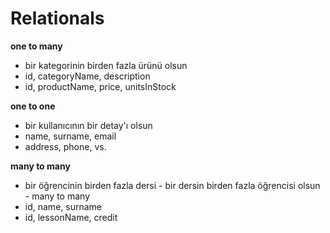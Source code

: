 # Relationals
**one to many**

- bir kategorinin birden fazla ürünü olsun
- id, categoryName, description
- id, productName, price, unitsInStock


**one to one**
- bir kullanıcının bir detay'ı olsun
- name, surname, email
- address, phone, vs.


**many to many**
- bir öğrencinin birden fazla dersi - bir dersin birden fazla öğrencisi olsun - many to many
- id, name, surname
- id, lessonName, credit

